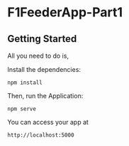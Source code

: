 # F1FeederApp-Part1

## Getting Started

All you need to do is,

Install the dependencies:

```
npm install
```

Then, run the Application:

```
npm serve
```

You can access your app at

```
http://localhost:5000
```
